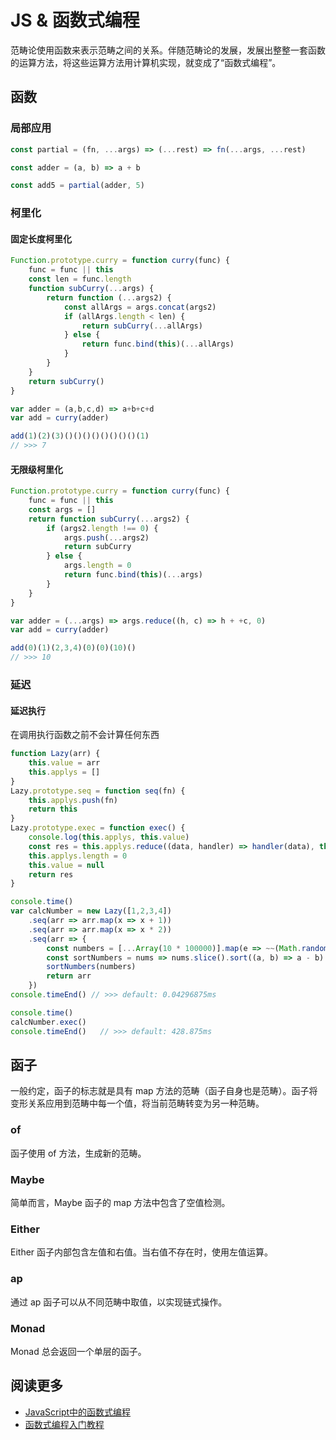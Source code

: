 # JS & 函数式编程

范畴论使用函数来表示范畴之间的关系。伴随范畴论的发展，发展出整整一套函数的运算方法，将这些运算方法用计算机实现，就变成了“函数式编程”。

## 函数

### 局部应用

```js
const partial = (fn, ...args) => (...rest) => fn(...args, ...rest)

const adder = (a, b) => a + b

const add5 = partial(adder, 5)
```

### 柯里化

#### 固定长度柯里化

```js
Function.prototype.curry = function curry(func) {
    func = func || this
    const len = func.length
    function subCurry(...args) {
        return function (...args2) {
            const allArgs = args.concat(args2)
            if (allArgs.length < len) {
                return subCurry(...allArgs)
            } else {
                return func.bind(this)(...allArgs)
            }
        }
    }
    return subCurry()
}

var adder = (a,b,c,d) => a+b+c+d
var add = curry(adder)

add(1)(2)(3)()()()()()()()()(1)
// >>> 7
```

#### 无限级柯里化

```js
Function.prototype.curry = function curry(func) {
    func = func || this
    const args = []
    return function subCurry(...args2) {
        if (args2.length !== 0) {
            args.push(...args2)
            return subCurry
        } else {
            args.length = 0
            return func.bind(this)(...args)
        }
    }
}

var adder = (...args) => args.reduce((h, c) => h + +c, 0)
var add = curry(adder)

add(0)(1)(2,3,4)(0)(0)(10)()
// >>> 10
```

### 延迟

#### 延迟执行

在调用执行函数之前不会计算任何东西

```js
function Lazy(arr) {
    this.value = arr
    this.applys = []
}
Lazy.prototype.seq = function seq(fn) {
    this.applys.push(fn)
    return this
}
Lazy.prototype.exec = function exec() {
    console.log(this.applys, this.value)
    const res = this.applys.reduce((data, handler) => handler(data), this.value)
    this.applys.length = 0
    this.value = null
    return res
}

console.time()
var calcNumber = new Lazy([1,2,3,4])
    .seq(arr => arr.map(x => x + 1))
    .seq(arr => arr.map(x => x * 2))
    .seq(arr => {
        const numbers = [...Array(10 * 100000)].map(e => ~~(Math.random() * 1000000))
        const sortNumbers = nums => nums.slice().sort((a, b) => a - b)
        sortNumbers(numbers)
        return arr
    })
console.timeEnd() // >>> default: 0.04296875ms

console.time()
calcNumber.exec()
console.timeEnd()   // >>> default: 428.875ms
```

## 函子

一般约定，函子的标志就是具有 map 方法的范畴（函子自身也是范畴）。函子将变形关系应用到范畴中每一个值，将当前范畴转变为另一种范畴。

### of

函子使用 of 方法，生成新的范畴。

### Maybe

简单而言，Maybe 函子的 map 方法中包含了空值检测。

### Either

Either 函子内部包含左值和右值。当右值不存在时，使用左值运算。

### ap

通过 ap 函子可以从不同范畴中取值，以实现链式操作。

### Monad

Monad 总会返回一个单层的函子。

## 阅读更多

* [JavaScript中的函数式编程](https://github.ahthw.com/natpagle/book/chapter-fourth.html)
* [函数式编程入门教程](http://www.ruanyifeng.com/blog/2017/02/fp-tutorial.html)